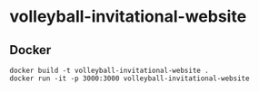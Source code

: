 # volleyball-invitational-website

## Docker

```
docker build -t volleyball-invitational-website .
docker run -it -p 3000:3000 volleyball-invitational-website
```

